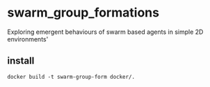 # swarm_group_formations
Exploring emergent behaviours of swarm based agents in simple 2D environments'

## install
```
docker build -t swarm-group-form docker/.
```
